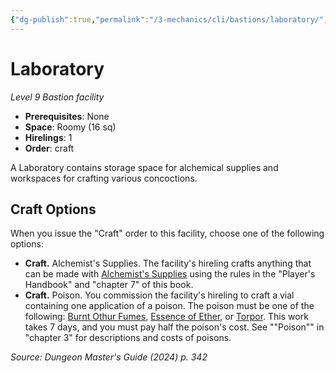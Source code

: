 ```yaml
---
{"dg-publish":true,"permalink":"/3-mechanics/cli/bastions/laboratory/","tags":["ttrpg-cli/bastion","ttrpg-cli/compendium/src/5e/xdmg"],"noteIcon":""}
---
```


# Laboratory
*Level 9 Bastion facility*  

- **Prerequisites**: None
- **Space**: Roomy (16 sq)
- **Hirelings**: 1
- **Order**: craft

A Laboratory contains storage space for alchemical supplies and workspaces for crafting various concoctions.

## Craft Options

When you issue the "Craft" order to this facility, choose one of the following options:

- **Craft.** Alchemist's Supplies. The facility's hireling crafts anything that can be made with [Alchemist's Supplies](3-Mechanics/CLI/items/alchemists-supplies-xphb.md) using the rules in the "Player's Handbook" and "chapter 7" of this book.  
- **Craft.** Poison. You commission the facility's hireling to craft a vial containing one application of a poison. The poison must be one of the following: [Burnt Othur Fumes](3-Mechanics/CLI/items/burnt-othur-fumes-xdmg.md), [Essence of Ether](3-Mechanics/CLI/items/essence-of-ether-xdmg.md), or [Torpor](3-Mechanics/CLI/items/torpor-xdmg.md). This work takes 7 days, and you must pay half the poison's cost. See ""Poison"" in "chapter 3" for descriptions and costs of poisons.  

*Source: Dungeon Master's Guide (2024) p. 342*
